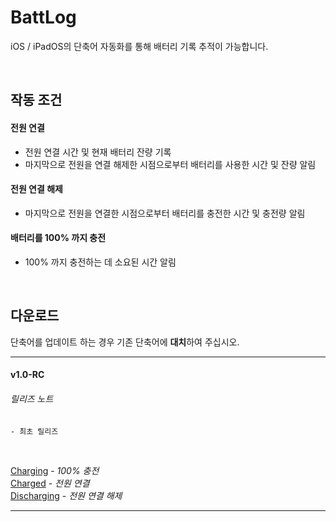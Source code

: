 # BattLog
iOS / iPadOS의 단축어 자동화를 통해 배터리 기록 추적이 가능합니다.

<br/>

## 작동 조건
#### **전원 연결**
- 전원 연결 시간 및 현재 배터리 잔량 기록
- 마지막으로 전원을 연결 해제한 시점으로부터 배터리를 사용한 시간 및 잔량 알림

#### **전원 연결 해제**
- 마지막으로 전원을 연결한 시점으로부터 배터리를 충전한 시간 및 충전량 알림

#### **배터리를 100% 까지 충전**
- 100% 까지 충전하는 데 소요된 시간 알림

<br/>

## **다운로드**
단축어를 업데이트 하는 경우 기존 단축어에 **대치**하여 주십시오.
___
#### v1.0-RC
###### 릴리즈 노트
    - 최초 릴리즈

<br/>

[Charging](https://www.icloud.com/shortcuts/bc201d70c43d45b1bcb8bcf454688a73) - *100% 충전*  
[Charged](https://www.icloud.com/shortcuts/b466074375984700b416c2a1c6560813) - *전원 연결*  
[Discharging](https://www.icloud.com/shortcuts/29c4c2ad78c841f1ba210ef33cb0d0b8) - *전원 연결 해제*
___
